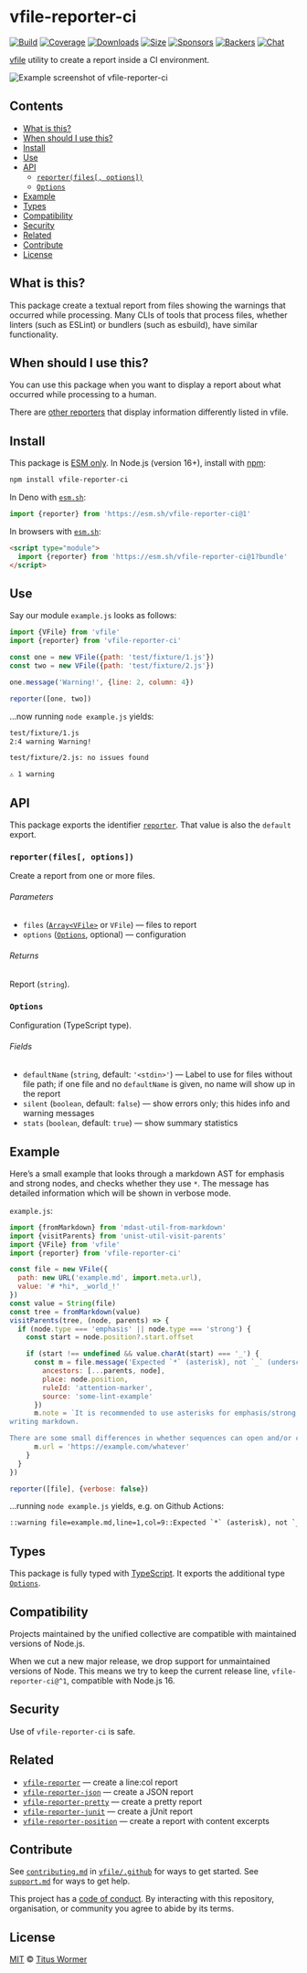 # vfile-reporter-ci

[![Build][build-badge]][build]
[![Coverage][coverage-badge]][coverage]
[![Downloads][downloads-badge]][downloads]
[![Size][size-badge]][size]
[![Sponsors][sponsors-badge]][collective]
[![Backers][backers-badge]][collective]
[![Chat][chat-badge]][chat]

[vfile][] utility to create a report inside a CI environment.

![Example screenshot of vfile-reporter-ci][screenshot]

## Contents

*   [What is this?](#what-is-this)
*   [When should I use this?](#when-should-i-use-this)
*   [Install](#install)
*   [Use](#use)
*   [API](#api)
    *   [`reporter(files[, options])`](#reporterfiles-options)
    *   [`Options`](#options)
*   [Example](#example)
*   [Types](#types)
*   [Compatibility](#compatibility)
*   [Security](#security)
*   [Related](#related)
*   [Contribute](#contribute)
*   [License](#license)

## What is this?

This package create a textual report from files showing the warnings that
occurred while processing.
Many CLIs of tools that process files, whether linters (such as ESLint) or
bundlers (such as esbuild), have similar functionality.

## When should I use this?

You can use this package when you want to display a report about what occurred
while processing to a human.

There are [other reporters][reporters] that display information differently
listed in vfile.

## Install

This package is [ESM only][esm].
In Node.js (version 16+), install with [npm][]:

```sh
npm install vfile-reporter-ci
```

In Deno with [`esm.sh`][esmsh]:

```js
import {reporter} from 'https://esm.sh/vfile-reporter-ci@1'
```

In browsers with [`esm.sh`][esmsh]:

```html
<script type="module">
  import {reporter} from 'https://esm.sh/vfile-reporter-ci@1?bundle'
</script>
```

## Use

Say our module `example.js` looks as follows:

```js
import {VFile} from 'vfile'
import {reporter} from 'vfile-reporter-ci'

const one = new VFile({path: 'test/fixture/1.js'})
const two = new VFile({path: 'test/fixture/2.js'})

one.message('Warning!', {line: 2, column: 4})

reporter([one, two])
```

…now running `node example.js` yields:

```txt
test/fixture/1.js
2:4 warning Warning!

test/fixture/2.js: no issues found

⚠ 1 warning
```

## API

This package exports the identifier [`reporter`][api-reporter].
That value is also the `default` export.

### `reporter(files[, options])`

Create a report from one or more files.

###### Parameters

*   `files` ([`Array<VFile>`][vfile] or `VFile`)
    — files to report
*   `options` ([`Options`][api-options], optional)
    — configuration

###### Returns

Report (`string`).

### `Options`

Configuration (TypeScript type).

###### Fields

*   `defaultName` (`string`, default: `'<stdin>'`)
    — Label to use for files without file path; if one file and no `defaultName`
    is given, no name will show up in the report
*   `silent` (`boolean`, default: `false`)
    — show errors only; this hides info and warning messages
*   `stats` (`boolean`, default: `true`)
    — show summary statistics

## Example

Here’s a small example that looks through a markdown AST for emphasis and
strong nodes, and checks whether they use `*`.
The message has detailed information which will be shown in verbose mode.

`example.js`:

```js
import {fromMarkdown} from 'mdast-util-from-markdown'
import {visitParents} from 'unist-util-visit-parents'
import {VFile} from 'vfile'
import {reporter} from 'vfile-reporter-ci'

const file = new VFile({
  path: new URL('example.md', import.meta.url),
  value: '# *hi*, _world_!'
})
const value = String(file)
const tree = fromMarkdown(value)
visitParents(tree, (node, parents) => {
  if (node.type === 'emphasis' || node.type === 'strong') {
    const start = node.position?.start.offset

    if (start !== undefined && value.charAt(start) === '_') {
      const m = file.message('Expected `*` (asterisk), not `_` (underscore)', {
        ancestors: [...parents, node],
        place: node.position,
        ruleId: 'attention-marker',
        source: 'some-lint-example'
      })
      m.note = `It is recommended to use asterisks for emphasis/strong attention when
writing markdown.

There are some small differences in whether sequences can open and/or close…`
      m.url = 'https://example.com/whatever'
    }
  }
})

reporter([file], {verbose: false})
```

…running `node example.js` yields, e.g. on Github Actions:

```txt
::warning file=example.md,line=1,col=9::Expected `*` (asterisk), not `_` (underscore)
```

## Types

This package is fully typed with [TypeScript][].
It exports the additional type [`Options`][api-options].

## Compatibility

Projects maintained by the unified collective are compatible with maintained
versions of Node.js.

When we cut a new major release, we drop support for unmaintained versions of
Node.
This means we try to keep the current release line, `vfile-reporter-ci@^1`,
compatible with Node.js 16.

## Security

Use of `vfile-reporter-ci` is safe.

## Related

*   [`vfile-reporter`](https://github.com/vfile/vfile-reporter)
    — create a line:col report
*   [`vfile-reporter-json`](https://github.com/vfile/vfile-reporter-json)
    — create a JSON report
*   [`vfile-reporter-pretty`](https://github.com/vfile/vfile-reporter-pretty)
    — create a pretty report
*   [`vfile-reporter-junit`](https://github.com/kellyselden/vfile-reporter-junit)
    — create a jUnit report
*   [`vfile-reporter-position`](https://github.com/Hocdoc/vfile-reporter-position)
    — create a report with content excerpts

## Contribute

See [`contributing.md`][contributing] in [`vfile/.github`][health] for ways to
get started.
See [`support.md`][support] for ways to get help.

This project has a [code of conduct][coc].
By interacting with this repository, organisation, or community you agree to
abide by its terms.

## License

[MIT][license] © [Titus Wormer][author]

<!-- Definitions -->

[build-badge]: https://github.com/vfile/vfile-reporter-ci/workflows/main/badge.svg

[build]: https://github.com/vfile/vfile-reporter-ci/actions

[coverage-badge]: https://img.shields.io/codecov/c/github/vfile/vfile-reporter-ci.svg

[coverage]: https://codecov.io/github/vfile/vfile-reporter-ci

[downloads-badge]: https://img.shields.io/npm/dm/vfile-reporter-ci.svg

[downloads]: https://www.npmjs.com/package/vfile-reporter-ci

[size-badge]: https://img.shields.io/badge/dynamic/json?label=minzipped%20size&query=$.size.compressedSize&url=https://deno.bundlejs.com/?q=vfile-reporter-ci

[size]: https://bundlejs.com/?q=vfile-reporter-ci

[sponsors-badge]: https://opencollective.com/unified/sponsors/badge.svg

[backers-badge]: https://opencollective.com/unified/backers/badge.svg

[collective]: https://opencollective.com/unified

[chat-badge]: https://img.shields.io/badge/chat-discussions-success.svg

[chat]: https://github.com/vfile/vfile/discussions

[npm]: https://docs.npmjs.com/cli/install

[esm]: https://gist.github.com/sindresorhus/a39789f98801d908bbc7ff3ecc99d99c

[esmsh]: https://esm.sh

[typescript]: https://www.typescriptlang.org

[contributing]: https://github.com/vfile/.github/blob/main/contributing.md

[support]: https://github.com/vfile/.github/blob/main/support.md

[health]: https://github.com/vfile/.github

[coc]: https://github.com/vfile/.github/blob/main/code-of-conduct.md

[license]: license

[author]: https://wooorm.com

[vfile]: https://github.com/vfile/vfile

[reporters]: https://github.com/vfile/vfile#reporters

[screenshot]: screenshot.png

[api-reporter]: #reporterfiles-options

[api-options]: #options
